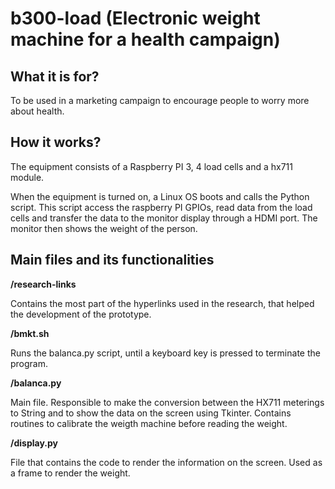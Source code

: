 # b300-load (Electronic weight machine for a health campaign)

## What it is for?

To be used in a marketing campaign to encourage people to worry more about health.


## How it works?

The equipment consists of a Raspberry PI 3, 4 load cells and a hx711 module.

When the equipment is turned on, a Linux OS boots and calls the Python script. This script access the raspberry PI GPIOs, read data from the load cells and transfer the data to the monitor display through a HDMI port. The monitor then shows the weight of the person.

## Main files and its functionalities

**/research-links**

Contains the most part of the hyperlinks used in the research, that helped the development of the prototype.

**/bmkt.sh**

Runs the balanca.py script, until a keyboard key is pressed to terminate the program.

**/balanca.py**

Main file. Responsible to make the conversion between the HX711 meterings to String and to show the data on the screen using Tkinter. Contains routines to calibrate the weigth machine before reading the weight.

**/display.py**

File that contains the code to render the information on the screen. Used as a frame to render the weight.
